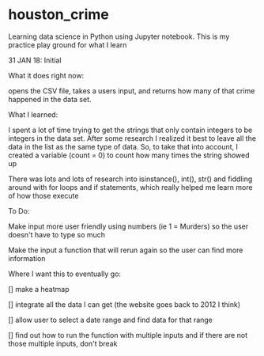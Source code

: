 # houston_crime
Learning data science in Python using Jupyter notebook. This is my practice play ground for what I learn

31 JAN 18:
Initial

What it does right now:

opens the CSV file, takes a users input, and returns how many of that crime happened in the data set.


What I learned:

I spent a lot of time trying to get the strings that only contain integers to be integers in the data set. After some research I realized it best to leave all the data in the list as the same type of data. So, to take that into account, I created a variable (count = 0) to count how many times the string showed up

There was lots and lots of research into isinstance(), int(), str() and fiddling around with for loops and if statements,
  which really helped me learn more of how those execute

To Do:

Make input more user friendly using numbers (ie 1 = Murders) so the user doesn't have to type so much

Make the input a function that will rerun again so the user can find more information


Where I want this to eventually go:

[] make a heatmap

[] integrate all the data I can get (the website goes back to 2012 I think)

[] allow user to select a date range and find data for that range

[] find out how to run the function with multiple inputs and if there are not those multiple inputs, don't break

